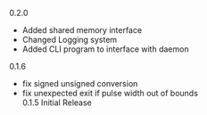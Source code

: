 0.2.0
* Added shared memory interface
* Changed Logging system
* Added CLI program to interface with daemon
 

0.1.6  
* fix signed unsigned conversion  
* fix unexpected exit if pulse width out of bounds  
0.1.5 Initial Release